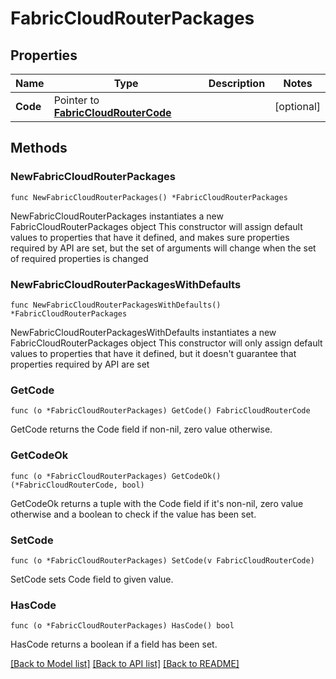 # FabricCloudRouterPackages

## Properties

Name | Type | Description | Notes
------------ | ------------- | ------------- | -------------
**Code** | Pointer to [**FabricCloudRouterCode**](FabricCloudRouterCode.md) |  | [optional] 

## Methods

### NewFabricCloudRouterPackages

`func NewFabricCloudRouterPackages() *FabricCloudRouterPackages`

NewFabricCloudRouterPackages instantiates a new FabricCloudRouterPackages object
This constructor will assign default values to properties that have it defined,
and makes sure properties required by API are set, but the set of arguments
will change when the set of required properties is changed

### NewFabricCloudRouterPackagesWithDefaults

`func NewFabricCloudRouterPackagesWithDefaults() *FabricCloudRouterPackages`

NewFabricCloudRouterPackagesWithDefaults instantiates a new FabricCloudRouterPackages object
This constructor will only assign default values to properties that have it defined,
but it doesn't guarantee that properties required by API are set

### GetCode

`func (o *FabricCloudRouterPackages) GetCode() FabricCloudRouterCode`

GetCode returns the Code field if non-nil, zero value otherwise.

### GetCodeOk

`func (o *FabricCloudRouterPackages) GetCodeOk() (*FabricCloudRouterCode, bool)`

GetCodeOk returns a tuple with the Code field if it's non-nil, zero value otherwise
and a boolean to check if the value has been set.

### SetCode

`func (o *FabricCloudRouterPackages) SetCode(v FabricCloudRouterCode)`

SetCode sets Code field to given value.

### HasCode

`func (o *FabricCloudRouterPackages) HasCode() bool`

HasCode returns a boolean if a field has been set.


[[Back to Model list]](../README.md#documentation-for-models) [[Back to API list]](../README.md#documentation-for-api-endpoints) [[Back to README]](../README.md)


